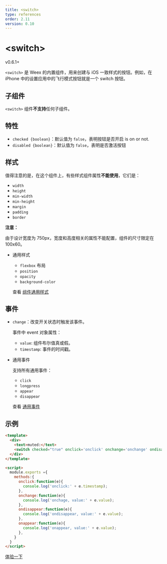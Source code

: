 ```yaml
---
title: <switch>
type: references
order: 2.11
version: 0.10
---
```


# &lt;switch&gt;

<span class="weex-version">v0.6.1+</span>

`<switch>` 是 Weex 的内置组件，用来创建与 iOS 一致样式的按钮。例如，在 iPhone 中的设置应用中的飞行模式按钮就是一个 switch 按钮。

## 子组件

`<switch>` 组件**不支持**任何子组件。

## 特性

- `checked {boolean}`：默认值为 `false`，表明按钮是否开启 is on or not.
- `disabled {boolean}`：默认值为 `false`，表明是否激活按钮

## 样式

值得注意的是，在这个组件上，有些样式组件属性**不能使用**，它们是：

- `width`
- `height`
- `min-width`
- `min-height`
- `margin`
- `padding`
- `border`

**注意：**

由于设计宽度为 750px，宽度和高度相关的属性不能配置，组件的尺寸限定在 100x60。

- 通用样式

  - `flexbox` 布局
  - `position`
  - `opacity`
  - `background-color`

  查看 [组件通用样式](../common-style.html)

## 事件

- `change`：改变开关状态时触发该事件。

  事件中 event 对象属性：

  - `value`: 组件布尔值真或假。
  - `timestamp`: 事件的时间戳。

- 通用事件

  支持所有通用事件：

  - `click`
  - `longpress`
  - `appear`
  - `disappear`

  查看 [通用事件](../common-event.html)

## 示例

```html
<template>
  <div>
    <text>muted:</text>
    <switch checked="true" onclick='onclick' onchange='onchange' ondisappear='ondisappear' onappear='onappear'></switch>
  </div>
</template>

<script>
  module.exports ={
    methods:{
      onclick:function(e){
        console.log('onclick:' + e.timestamp);
      },
      onchange:function(e){
        console.log('onchage, value:' + e.value);
      },
      ondisappear:function(e){
        console.log('ondisappear, value:' + e.value);
      },
      onappear:function(e){
        console.log('onappear, value:' + e.value);
      },
    }
  }
</script>
```

[体验一下](http://dotwe.org/5f8b9d9c0e429e61f4a004dc8ee637e1)